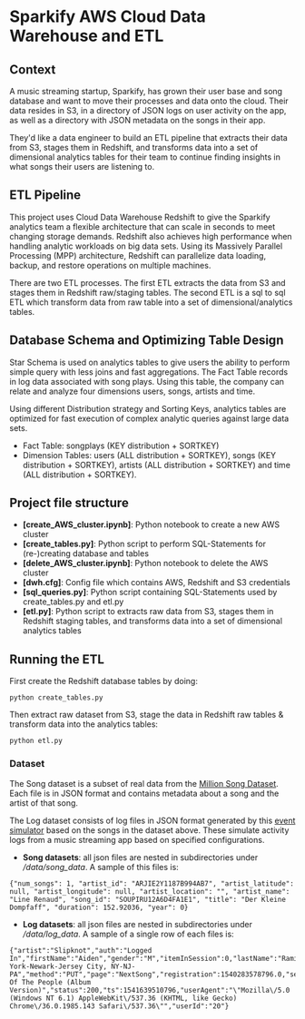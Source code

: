 # Sparkify AWS Cloud Data Warehouse and ETL

## Context
A music streaming startup, Sparkify, has grown their user base and song database and want to move their processes and data onto the cloud. Their data resides in S3, in a directory of JSON logs on user activity on the app, as well as a directory with JSON metadata on the songs in their app.

They'd like a data engineer to build an ETL pipeline that extracts their data from S3, stages them in Redshift, and transforms data into a set of dimensional analytics tables for their team to continue finding insights in what songs their users are listening to.


## ETL Pipeline
This project uses Cloud Data Warehouse Redshift to give the Sparkify analytics team a flexible architecture that can scale in seconds to meet changing storage demands. Redshift also achieves high performance when handling analytic workloads on big data sets. Using its Massively Parallel Processing (MPP) architecture, Redshift can parallelize data loading, backup, and restore operations on multiple machines.

There are two ETL processes. The first ETL extracts the data from S3 and stages them in Redshift raw/staging tables. The second ETL is a sql to sql ETL which transform data from raw table into a set of dimensional/analytics tables.


## Database Schema and Optimizing Table Design
Star Schema is used on analytics tables to give users the ability to perform simple query with less joins and fast aggregations. The Fact Table records in log data associated with song plays. Using this table, the company can relate and analyze four dimensions users, songs, artists and time.

Using different Distribution strategy and Sorting Keys, analytics tables are optimized for fast execution of complex analytic queries against large data sets.

* Fact Table: songplays (KEY distribution + SORTKEY)
* Dimension Tables: users (ALL distribution + SORTKEY), songs (KEY distribution + SORTKEY), artists (ALL distribution + SORTKEY) and time (ALL distribution + SORTKEY).


## Project file structure
* **[create_AWS_cluster.ipynb]**: Python notebook to create a new AWS cluster
* **[create_tables.py]**: Python script to perform SQL-Statements for (re-)creating database and tables
* **[delete_AWS_cluster.ipynb]**: Python notebook to delete the AWS cluster
* **[dwh.cfg]**: Config file which contains AWS, Redshift and S3 credentials
* **[sql_queries.py]**: Python script containing SQL-Statements used by create_tables.py and etl.py
* **[etl.py]**: Python script to extracts raw data from S3, stages them in Redshift staging tables, and transforms data into a set of dimensional analytics tables


## Running the ETL

First create the Redshift database tables by doing:

```
python create_tables.py
```

Then extract raw dataset from S3, stage the data in Redshift raw tables & transform data into the analytics tables:

```
python etl.py
```


### Dataset
The Song dataset is a subset of real data from the [Million Song Dataset](http://millionsongdataset.com/). Each file is in JSON format and contains metadata about a song and the artist of that song.

The Log dataset consists of log files in JSON format generated by this [event simulator](https://github.com/Interana/eventsim) based on the songs in the dataset above. These simulate activity logs from a music streaming app based on specified configurations.

- **Song datasets**: all json files are nested in subdirectories under */data/song_data*. A sample of this files is:

```
{"num_songs": 1, "artist_id": "ARJIE2Y1187B994AB7", "artist_latitude": null, "artist_longitude": null, "artist_location": "", "artist_name": "Line Renaud", "song_id": "SOUPIRU12A6D4FA1E1", "title": "Der Kleine Dompfaff", "duration": 152.92036, "year": 0}
```

- **Log datasets**: all json files are nested in subdirectories under */data/log_data*. A sample of a single row of each files is:

```
{"artist":"Slipknot","auth":"Logged In","firstName":"Aiden","gender":"M","itemInSession":0,"lastName":"Ramirez","length":192.57424,"level":"paid","location":"New York-Newark-Jersey City, NY-NJ-PA","method":"PUT","page":"NextSong","registration":1540283578796.0,"sessionId":19,"song":"Opium Of The People (Album Version)","status":200,"ts":1541639510796,"userAgent":"\"Mozilla\/5.0 (Windows NT 6.1) AppleWebKit\/537.36 (KHTML, like Gecko) Chrome\/36.0.1985.143 Safari\/537.36\"","userId":"20"}
```